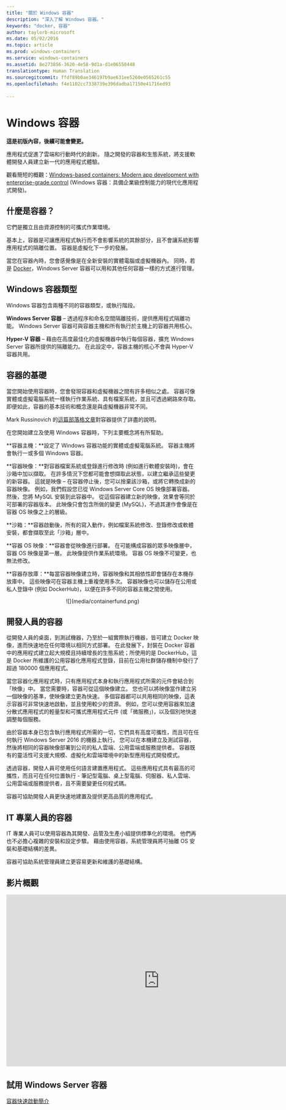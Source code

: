 ```yaml
---
title: "關於 Windows 容器"
description: "深入了解 Windows 容器。"
keywords: "docker, 容器"
author: taylorb-microsoft
ms.date: 05/02/2016
ms.topic: article
ms.prod: windows-containers
ms.service: windows-containers
ms.assetid: 8e273856-3620-4e58-9d1a-d1e06550448
translationtype: Human Translation
ms.sourcegitcommit: ffdf89b0ae346197b9ae631ee5260e0565261c55
ms.openlocfilehash: f4e1102cc7338739e396dadba17150e41716ed93

---
```


# Windows 容器

**這是初版內容，後續可能會變更。** 

應用程式促進了雲端和行動時代的創新。 隨之開發的容器和生態系統，將支援軟體開發人員建立新一代的應用程式體驗。

觀看簡短的概觀：[Windows-based containers: Modern app development with enterprise-grade control](https://youtu.be/Ryx3o0rD5lY) (Windows 容器：具備企業級控制能力的現代化應用程式開發)。

## 什麼是容器？

它們是獨立且由資源控制的可攜式作業環境。

基本上，容器是可讓應用程式執行而不會影響系統的其餘部分，且不會讓系統影響應用程式的隔離位置。 容器是虛擬化下一步的發展。

當您在容器內時，您會感覺像是在全新安裝的實體電腦或虛擬機器內。 同時，若是 [Docker](https://www.docker.com/)，Windows Server 容器可以用和其他任何容器一樣的方式進行管理。

## Windows 容器類型

Windows 容器包含兩種不同的容器類型，或執行階段。

**Windows Server 容器** – 透過程序和命名空間隔離技術，提供應用程式隔離功能。 Windows Server 容器可與容器主機和所有執行於主機上的容器共用核心。

**Hyper-V 容器** – 藉由在高度最佳化的虛擬機器中執行每個容器，擴充 Windows Server 容器所提供的隔離能力。 在此設定中，容器主機的核心不會與 Hyper-V 容器共用。


## 容器的基礎

當您開始使用容器時，您會發現容器和虛擬機器之間有許多相似之處。 容器可像實體或虛擬電腦系統一樣執行作業系統、具有檔案系統，並且可透過網路來存取。 即便如此，容器的基本技術和概念還是與虛擬機器非常不同。  

Mark Russinovich 的[這篇部落格文章](http://azure.microsoft.com/blog/2015/08/17/containers-docker-windows-and-trends/)對容器提供了詳盡的說明。

在您開始建立及使用 Windows 容器時，下列主要概念將有所幫助。 

**容器主機：**設定了 Windows 容器功能的實體或虛擬電腦系統。 容器主機將會執行一或多個 Windows 容器。

**容器映像：**對容器檔案系統或登錄進行修改時 (例如進行軟體安裝時)，會在沙箱中加以擷取。  在許多情況下您都可能會想擷取此狀態，以建立繼承這些變更的新容器。 這就是映像 – 在容器停止後，您可以捨棄該沙箱，或將它轉換成新的容器映像。 例如，我們假設您已從 Windows Server Core OS 映像部署容器。 然後，您將 MySQL 安裝到此容器中。 從這個容器建立新的映像，效果會等同於可部署的容器版本。 此映像只會包含所做的變更 (MySQL)，不過其運作會像是在容器 OS 映像之上的層級。

**沙箱：**容器啟動後，所有的寫入動作，例如檔案系統修改、登錄修改或軟體安裝，都會擷取至此「沙箱」層中。  
 
**容器 OS 映像：**容器會從映像進行部署。 在可能構成容器的眾多映像層中，容器 OS 映像是第一層。 此映像提供作業系統環境。 容器 OS 映像不可變更，也無法修改。

**容器存放庫：**每當容器映像建立時，容器映像和其相依性即會儲存在本機存放庫中。 這些映像可在容器主機上重複使用多次。 容器映像也可以儲存在公用或私人登錄中 (例如 DockerHub)，以便在許多不同的容器主機之間使用。

<center>![](media/containerfund.png)</center>

## 開發人員的容器

從開發人員的桌面，到測試機器，乃至於一組實際執行機器，皆可建立 Docker 映像，進而快速地在任何環境以相同方式部署。 在此發展下，封裝在 Docker 容器中的應用程式建立起大規模且持續增長的生態系統；所使用的是 DockerHub，這是 Docker 所維護的公用容器化應用程式登錄，目前在公用社群儲存機制中發行了超過 180000 個應用程式。  

當您容器化應用程式時，只有應用程式本身和執行應用程式所需的元件會結合到「映像」中。 當您需要時，容器可從這個映像建立。 您也可以將映像當作建立另一個映像的基準，使映像建立更為快速。  多個容器都可以共用相同的映像，這表示容器可非常快速地啟動，並且使用較少的資源。 例如，您可以使用容器來加速分散式應用程式的輕量型和可攜式應用程式元件 (或「微服務」)，以及個別地快速調整每個服務。

由於容器本身已包含執行應用程式所需的一切，它們具有高度可攜性，而且可在任何執行 Windows Server 2016 的機器上執行。 您可以在本機建立及測試容器，然後將相同的容器映像部署到公司的私人雲端、公用雲端或服務提供者。 容器既有的靈活性可支援大規模、虛擬化和雲端環境中的新型應用程式開發模式。

透過容器，開發人員可使用任何語言建置應用程式。 這些應用程式具有最高的可攜性，而且可在任何位置執行 - 筆記型電腦、桌上型電腦、伺服器、私人雲端、公用雲端或服務提供者，且不需要變更任何程式碼。  

容器可協助開發人員更快速地建置及提供更高品質的應用程式。

## IT 專業人員的容器 ##

IT 專業人員可以使用容器為其開發、品管及生產小組提供標準化的環境。 他們再也不必擔心複雜的安裝和設定步驟。 藉由使用容器，系統管理員將可抽離 OS 安裝和基礎結構的差異。

容器可協助系統管理員建立更容易更新和維護的基礎結構。

## 影片概觀

<iframe 
src="https://channel9.msdn.com/Blogs/containers/Containers-101-with-Microsoft-and-Docker/player" width="800" height="450" allowFullScreen="true" frameBorder="0" scrolling="no"></iframe>


## 試用 Windows Server 容器

[容器快速啟動簡介](../quick_start/quick_start.md)




<!--HONumber=Oct16_HO4-->


